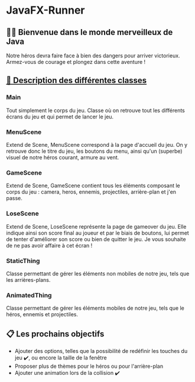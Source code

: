 # JavaFX-Runner

## 👨‍💻 Bienvenue dans le monde merveilleux de Java

Notre héros devra faire face à bien des dangers pour arriver victorieux. 
Armez-vous de courage et plongez dans cette aventure !

## [🧾 Description des différentes classes](/src/com/runner/)
### Main

Tout simplement le corps du jeu. Classe où on retrouve tout les différents écrans du jeu et qui permet de lancer le jeu.

### MenuScene

Extend de Scene, MenuScene correspond à la page d'accueil du jeu. On y retrouve donc le titre du jeu, les boutons du menu, ainsi qu'un (superbe) visuel de notre héros courant, armure au vent.

### GameScene

Extend de Scene, GameScene contient tous les éléments composant le corps du jeu : camera, heros, ennemis, projectiles, arrière-plan et j'en passe.

### LoseScene

Extend de Scene, LoseScene représente la page de gameover du jeu. Elle indique ainsi son score final au joueur et par le biais de boutons, lui permet de tenter d'améliorer son score ou bien de quitter le jeu. Je vous souhaite de ne pas avoir affaire à cet écran !

### StaticThing

Classe permettant de gérer les éléments non mobiles de notre jeu, tels que les arrières-plans.

### AnimatedThing

Classe permettant de gérer les éléments mobiles de notre jeu, tels que le héros, ennemis et projectiles.

## 📋 Les prochains objectifs 
- Ajouter des options, telles que la possibilité de redéfinir les touches du jeu ✔️, ou encore la taille de la fenêtre
- Proposer plus de thèmes pour le héros ou pour l'arrière-plan
- Ajouter une animation lors de la collision ✔️
